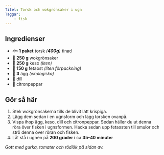 ```yaml
---
Titel: Torsk och wokgrönsaker i ugn
Taggar:
    - fisk
---
```


## Ingredienser

- :fish: **1 paket** torsk _(**400g**)_ tinad
- :broccoli: **250 g** wokgrönsaker
- :cheese: **250 g** keso _(liten)_
- :cheese: **150 g** fetaost _(liten förpackning)_
- :egg: **3** ägg _(ekologiska)_
- :herb: dill
- :lemon: citronpeppar

## Gör så här

1. Stek wokgrönsakerna tills de blivit lätt krispiga.
2. Lägg dem sedan i en ugnsform och lägg torsken ovanpå.
3. Vispa ihop ägg, keso, dill och citronpeppar. Sedan häller du ut denna röra över fisken i ugnsformen. Hacka sedan upp fetaosten till smulor och strö denna över röran och fisken.
4. Låt stå i ugnen på **200 grader** i ca **35-40 minuter**

_Gott med gurka, tomater och rödlök på sidan av._
